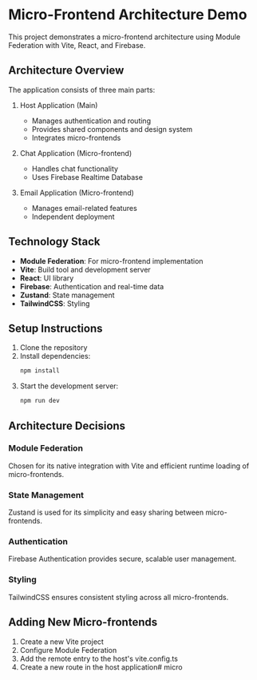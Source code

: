 # Micro-Frontend Architecture Demo

This project demonstrates a micro-frontend architecture using Module Federation with Vite, React, and Firebase.

## Architecture Overview

The application consists of three main parts:

1. Host Application (Main)
   - Manages authentication and routing
   - Provides shared components and design system
   - Integrates micro-frontends

2. Chat Application (Micro-frontend)
   - Handles chat functionality
   - Uses Firebase Realtime Database

3. Email Application (Micro-frontend)
   - Manages email-related features
   - Independent deployment

## Technology Stack

- **Module Federation**: For micro-frontend implementation
- **Vite**: Build tool and development server
- **React**: UI library
- **Firebase**: Authentication and real-time data
- **Zustand**: State management
- **TailwindCSS**: Styling

## Setup Instructions

1. Clone the repository
2. Install dependencies:
   ```bash
   npm install
   ```
3. Start the development server:
   ```bash
   npm run dev
   ```

## Architecture Decisions

### Module Federation
Chosen for its native integration with Vite and efficient runtime loading of micro-frontends.

### State Management
Zustand is used for its simplicity and easy sharing between micro-frontends.

### Authentication
Firebase Authentication provides secure, scalable user management.

### Styling
TailwindCSS ensures consistent styling across all micro-frontends.

## Adding New Micro-frontends

1. Create a new Vite project
2. Configure Module Federation
3. Add the remote entry to the host's vite.config.ts
4. Create a new route in the host application# micro
